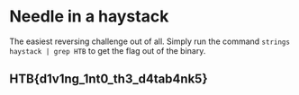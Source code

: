 # Needle in a haystack

The easiest reversing challenge out of all. Simply run the command `strings haystack | grep HTB` to get the flag out of the binary.

## HTB{d1v1ng_1nt0_th3_d4tab4nk5}
